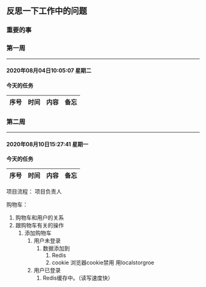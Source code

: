 ## 反思一下工作中的问题

### 重要的事


### 第一周
---
#### 2020年08月04日10:05:07 星期二
**今天的任务**

序号|时间| 内容|备忘
--|--|--|--



### 第二周
---
#### 2020年08月10日15:27:41 星期一
**今天的任务**

序号|时间| 内容|备忘
--|--|--|--



项目流程：
项目负责人

购物车：
1. 购物车和用户的关系
2. 跟购物车有关的操作
   1. 添加购物车
      1. 用户未登录
         1. 数据添加到
            1. Redis 
            2. cookie 浏览器cookie禁用 用localstorgroe
      2. 用户已登录
         1. Redis缓存中。（读写速度快）